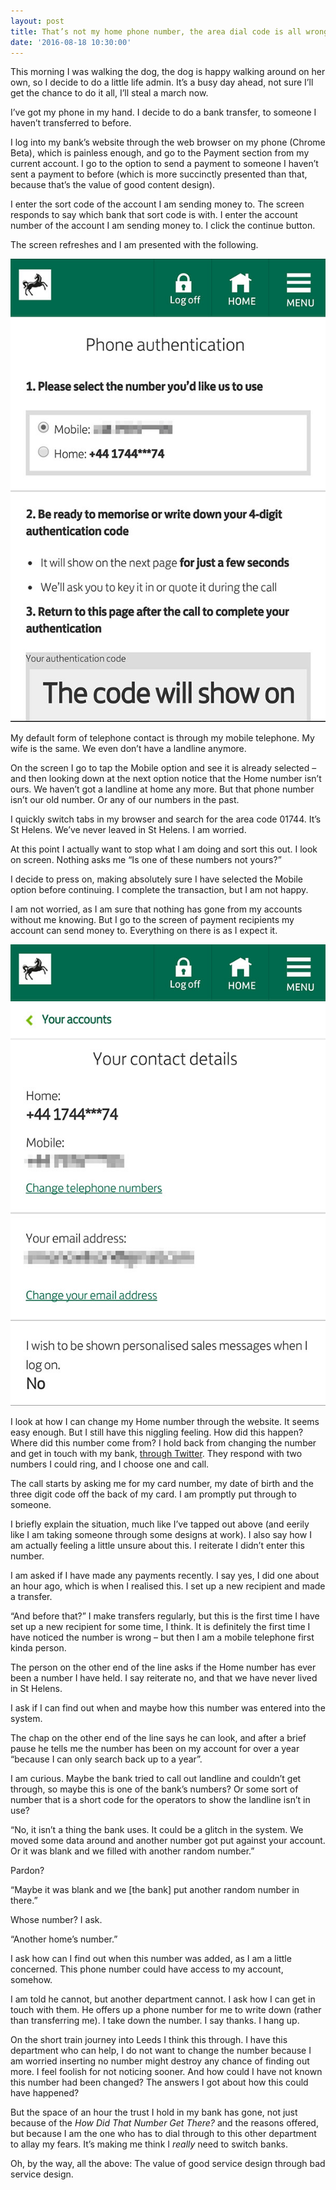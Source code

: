 ```yaml
---
layout: post
title: That’s not my home phone number, the area dial code is all wrong - Or, How I suddenly lost trust in my bank
date: '2016-08-18 10:30:00'
---
```


This morning I was walking the dog, the dog is happy walking around on her own, so I decide to do a little life admin. It’s a busy day ahead, not sure I’ll get the chance to do it all, I’ll steal a march now.

I’ve got my phone in my hand. I decide to do a bank transfer, to someone I haven’t transferred to before.

I log into my bank’s website through the web browser on my phone (Chrome Beta), which is painless enough, and go to the Payment section from my current account. I go to the option to send a payment to someone I haven’t sent a payment to before (which is more succinctly presented than that, because that’s the value of good content design).

I enter the sort code of the account I am sending money to. The screen responds to say which bank that sort code is with. I enter the account number of the account I am sending money to. I click the continue button.

The screen refreshes and I am presented with the following.

![Screen grab](/assets/bank_grab_1.jpg)

My default form of telephone contact is through my mobile telephone. My wife is the same. We even don’t have a landline anymore.

On the screen I go to tap the Mobile option and see it is already selected – and then looking down at the next option notice that the Home number isn’t ours. We haven’t got a landline at home any more. But that phone number isn’t our old number. Or any of our numbers in the past.

I quickly switch tabs in my browser and search for the area code 01744. It’s St Helens. We’ve never leaved in St Helens. I am worried.

At this point I actually want to stop what I am doing and sort this out. I look on screen. Nothing asks me “Is one of these numbers not yours?”

I decide to press on, making absolutely sure I have selected the Mobile option before continuing. I complete the transaction, but I am not happy.

I am not worried, as I am sure that nothing has gone from my accounts without me knowing. But I go to the screen of payment recipients my account can send money to. Everything on there is as I expect it.

![Screen grab](/assets/bank_grab_2.jpg)

I look at how I can change my Home number through the website. It seems easy enough. But I still have this niggling feeling. How did this happen? Where did this number come from? I hold back from changing the number and get in touch with my bank, [through Twitter](https://twitter.com/ermlikeyeah/status/766168045589004288). They respond with two numbers I could ring,  and I choose one and call.

The call starts by asking me for my card number, my date of birth and the three digit code off the back of my card. I am promptly put through to someone.

I briefly explain the situation, much like I’ve tapped out above (and eerily like I am taking someone through some designs at work). I also say how I am actually feeling a little unsure about this. I reiterate I didn’t enter this number.

I am asked if I have made any payments recently. I say yes, I did one about an hour ago, which is when I realised this. I set up a new recipient and made a transfer.

“And before that?” I make transfers regularly, but this is the first time I have set up a new recipient for some time, I think. It is definitely the first time I have noticed the number is wrong – but then I am a mobile telephone first kinda person.

The person on the other end of the line asks if the Home number has ever been a number I have held. I say reiterate no, and that we have never lived in St Helens.

I ask if I can find out when and maybe how this number was entered into the system.

The chap on the other end of the line says he can look, and after a brief pause he tells me the number has been on my account for over a year “because I can only search back up to a year”.

I am curious. Maybe the bank tried to call out landline and couldn’t get through, so maybe this is one of the bank’s numbers? Or some sort of number that is a short code for the operators to show the landline isn’t in use?

“No, it isn’t a thing the bank uses. It could be a glitch in the system. We moved some data around and another number got put against your account. Or it was blank and we filled with another random number.”

Pardon?

“Maybe it was blank and we [the bank] put another random number in there.”

Whose number? I ask.

“Another home’s number.”

I ask how can I find out when this number was added, as I am a little concerned. This phone number could have access to my account, somehow.

I am told he cannot, but another department cannot. I ask how I can get in touch with them. He offers up a phone number for me to write down (rather than transferring me). I take down the number. I say thanks. I hang up.

On the short train journey into Leeds I think this through. I have this department who can help, I do not want to change the number because I am worried inserting no number might destroy any chance of finding out more. I feel foolish for not noticing sooner. And how could I have not known this number had been changed? The answers I got about how this could have happened?

But the space of an hour the trust I hold in my bank has gone, not just because of the *How Did That Number Get There?* and the reasons offered, but because I am the one who has to dial through to this other department to allay my fears. It’s making me think I *really* need to switch banks.

Oh, by the way, all the above: The value of good service design through bad service design.
